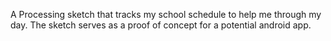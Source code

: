 A Processing sketch that tracks my school schedule to help me through my day. The sketch serves as a proof of concept for a potential android app.

